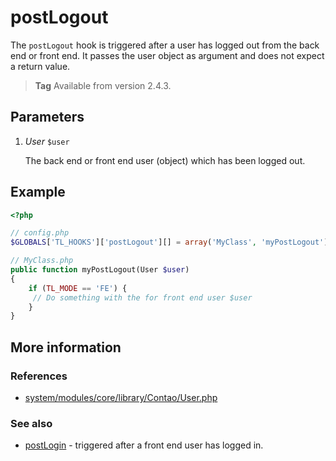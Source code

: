 # postLogout

The `postLogout` hook is triggered after a user has logged out from the back end 
or front end. It passes the user object as argument and does not expect a return value.

> **Tag** Available from version 2.4.3.


## Parameters

1. *User* `$user`

    The back end or front end user (object) which has been logged out.


## Example

```php
<?php

// config.php
$GLOBALS['TL_HOOKS']['postLogout'][] = array('MyClass', 'myPostLogout');

// MyClass.php
public function myPostLogout(User $user)
{
    if (TL_MODE == 'FE') {
     // Do something with the for front end user $user   
    }
}
```

## More information


### References

- [system/modules/core/library/Contao/User.php](https://github.com/contao/core/blob/3.5.0/system/modules/core/library/Contao/User.php#L637-L644)


### See also

- [postLogin](postLogin.md) - triggered after a front end user has logged in.
